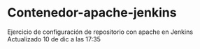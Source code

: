 # Contenedor-apache-jenkins
Ejercicio de configuración de repositorio con apache en Jenkins
Actualizado 10 de dic a las 17:35
